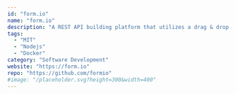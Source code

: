 ```yaml
---
id: "form.io"
name: "form.io"
description: "A REST API building platform that utilizes a drag & drop form builder, and is application framework agnostic. Contains open source and enterprise version."
tags:
  - "MIT"
  - "Nodejs"
  - "Docker"
category: "Software Development"
website: "https://form.io"
repo: "https://github.com/formio"
#image: "/placeholder.svg?height=300&width=400"
---
```



